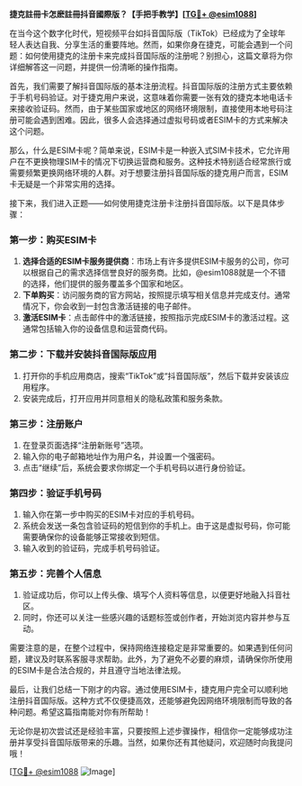**捷克註冊卡怎麽註冊抖音國際版？【手把手教学】[[TG💪+ @esim1088](https://t.me/s/esim1088)]**

在当今这个数字化时代，短视频平台如抖音国际版（TikTok）已经成为了全球年轻人表达自我、分享生活的重要阵地。然而，如果你身在捷克，可能会遇到一个问题：如何使用捷克的注册卡来完成抖音国际版的注册呢？别担心，这篇文章将为你详细解答这一问题，并提供一份清晰的操作指南。

首先，我们需要了解抖音国际版的基本注册流程。抖音国际版的注册方式主要依赖于手机号码验证。对于捷克用户来说，这意味着你需要一张有效的捷克本地电话卡来接收验证码。然而，由于某些国家或地区的网络环境限制，直接使用本地号码注册可能会遇到困难。因此，很多人会选择通过虚拟号码或者ESIM卡的方式来解决这个问题。

那么，什么是ESIM卡呢？简单来说，ESIM卡是一种嵌入式SIM卡技术，它允许用户在不更换物理SIM卡的情况下切换运营商和服务。这种技术特别适合经常旅行或需要频繁更换网络环境的人群。对于想要注册抖音国际版的捷克用户而言，ESIM卡无疑是一个非常实用的选择。

接下来，我们进入正题——如何使用捷克注册卡注册抖音国际版。以下是具体步骤：

### 第一步：购买ESIM卡
1. **选择合适的ESIM卡服务提供商**：市场上有许多提供ESIM卡服务的公司，你可以根据自己的需求选择信誉良好的服务商。比如，@esim1088就是一个不错的选择，他们提供的服务覆盖多个国家和地区。
2. **下单购买**：访问服务商的官方网站，按照提示填写相关信息并完成支付。通常情况下，你会收到一封包含激活链接的电子邮件。
3. **激活ESIM卡**：点击邮件中的激活链接，按照指示完成ESIM卡的激活过程。这通常包括输入你的设备信息和运营商代码。

### 第二步：下载并安装抖音国际版应用
1. 打开你的手机应用商店，搜索“TikTok”或“抖音国际版”，然后下载并安装该应用程序。
2. 安装完成后，打开应用并同意相关的隐私政策和服务条款。

### 第三步：注册账户
1. 在登录页面选择“注册新账号”选项。
2. 输入你的电子邮箱地址作为用户名，并设置一个强密码。
3. 点击“继续”后，系统会要求你绑定一个手机号码以进行身份验证。

### 第四步：验证手机号码
1. 输入你在第一步中购买的ESIM卡对应的手机号码。
2. 系统会发送一条包含验证码的短信到你的手机上。由于这是虚拟号码，你可能需要确保你的设备能够正常接收到短信。
3. 输入收到的验证码，完成手机号码验证。

### 第五步：完善个人信息
1. 验证成功后，你可以上传头像、填写个人资料等信息，以便更好地融入抖音社区。
2. 同时，你还可以关注一些感兴趣的话题标签或创作者，开始浏览内容并参与互动。

需要注意的是，在整个过程中，保持网络连接稳定是非常重要的。如果遇到任何问题，建议及时联系客服寻求帮助。此外，为了避免不必要的麻烦，请确保你所使用的ESIM卡是合法合规的，并且遵守当地法律法规。

最后，让我们总结一下刚才的内容。通过使用ESIM卡，捷克用户完全可以顺利地注册抖音国际版。这种方式不仅便捷高效，还能够避免因网络环境限制而导致的各种问题。希望这篇指南能对你有所帮助！

无论你是初次尝试还是经验丰富，只要按照上述步骤操作，相信你一定能够成功注册并享受抖音国际版带来的乐趣。当然，如果你还有其他疑问，欢迎随时向我提问哦！

[[TG💪+ @esim1088](https://t.me/s/esim1088) ![Image](https://i.postimg.cc/4NQfJmqS/Snipaste-2025-05-13-00-14-12.png)]